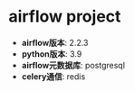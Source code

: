 # airflow project

- **airflow版本**: 2.2.3
- **python版本**: 3.9
- **airflow元数据库**: postgresql
- **celery通信**: redis